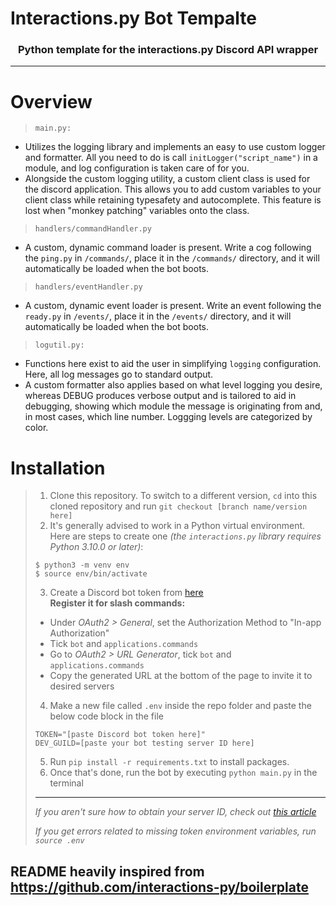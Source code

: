 # Interactions.py Bot Tempalte
<h3 align=center>Python template for the interactions.py Discord API wrapper</h3>
<hr>

# Overview
> `main.py:`
- Utilizes the logging library and implements an easy to use custom logger and formatter. All you need to do is call `initLogger("script_name")` in a module, and log configuration is taken care of for you.
- Alongside the custom logging utility, a custom client class is used for the discord application. This allows you to add custom variables to your client class while retaining typesafety and autocomplete. This feature is lost when "monkey patching" variables onto the class.

> `handlers/commandHandler.py`
- A custom, dynamic command loader is present. Write a cog following the `ping.py` in `/commands/`, place it in the `/commands/` directory, and it will automatically be loaded when the bot boots.

> `handlers/eventHandler.py`
- A custom, dynamic event loader is present. Write an event following the `ready.py` in `/events/`, place it in the `/events/` directory, and it will automatically be loaded when the bot boots.


> `logutil.py:`
- Functions here exist to aid the user in simplifying `logging` configuration. Here, all log messages go to standard output.
- A custom formatter also applies based on what level logging you desire, whereas DEBUG produces verbose output and is tailored to aid in debugging, showing which module the message is originating from and, in most cases, which line number. Loggging levels are categorized by color.

# Installation
> 1. Clone this repository. To switch to a different version, `cd` into this cloned repository and run `git checkout [branch name/version here]`
> 2. It's generally advised to work in a Python virtual environment. Here are steps to create one *(the `interactions.py` library requires Python 3.10.0 or later)*:
> ```
> $ python3 -m venv env
> $ source env/bin/activate
> ```
> 3. Create a Discord bot token from [here](https://discord.com/developers/applications/)  
> **Register it for slash commands:**
> - Under *OAuth2 > General*, set the Authorization Method to "In-app Authorization"
> - Tick `bot` and `applications.commands`
> - Go to *OAuth2 > URL Generator*, tick `bot` and `applications.commands`
> - Copy the generated URL at the bottom of the page to invite it to desired servers
> 4. Make a new file called `.env` inside the repo folder and paste the below code block in the file
> ```
> TOKEN="[paste Discord bot token here]"
> DEV_GUILD=[paste your bot testing server ID here]
> ```
> 5. Run `pip install -r requirements.txt` to install packages.
> 6. Once that's done, run the bot by executing `python main.py` in the terminal
>
> <hr />
> 
> *If you aren't sure how to obtain your server ID, check out [this article](https://www.alphr.com/discord-find-server-id/)*
> 
> *If you get errors related to missing token environment variables, run `source .env`*

## README heavily inspired from https://github.com/interactions-py/boilerplate
